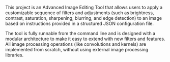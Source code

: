 This project is an Advanced Image Editing Tool that allows users to apply a customizable sequence of filters and adjustments (such as brightness, contrast, saturation, sharpening, blurring, and edge detection) to an image based on instructions provided in a structured JSON configuration file.

The tool is fully runnable from the command line and is designed with a modular architecture to make it easy to extend with new filters and features. All image processing operations (like convolutions and kernels) are implemented from scratch, without using external image processing libraries.


